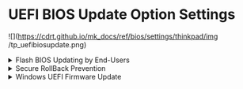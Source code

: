 # UEFI BIOS Update Option Settings #

![](https://cdrt.github.io/mk_docs/ref/bios/settings/thinkpad/img
   /tp_uefibiosupdate.png)

<details><summary>Flash BIOS Updating by End-Users</summary>

Whether UEFI BIOS can be updated without entering supervisor password.

Possible options:

1.	Off
2.	**On** – Default.

| WMI Setting name | Values | Locked by SVP | AMD/Intel |
|:---|:---|:---|:---|
| BIOSUpdateByEndUsers | Disable, Enable | Yes | Both |

</details>

<details><summary>Secure RollBack Prevention</summary>

Whether to prevent flashing to older version of UEFI BIOS.

!!! info ""
    Defaults to `On`, if `OS Optimized Defaults` has value `On`.

Possible options:

1.	**Off** – Default.
2.	On

| WMI Setting name | Values | Locked by SVP | AMD/Intel |
|:---|:---|:---|:---|
| SecureRollBackPrevention | Disable, Enable | Yes | Both |

</details>

<details><summary>Windows UEFI Firmware Update</summary>

Whether to allow Windows UEFI Firmware Update.

Possible options:

1.	**On** – Default.
2.	Off

| WMI Setting name | Values | Locked by SVP | AMD/Intel |
|:---|:---|:---|:---|
| WindowsUEFIFirmwareUpdate | Disable, Enable | Yes | Both |

</details>
